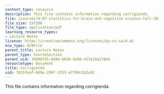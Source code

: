 ```yaml
---
content_type: resource
description: This file contains information regarding corrigienda.
file: /courses/9-07-statistics-for-brain-and-cognitive-science-fall-2016/7015feafb69e298f3253e7780c1b2a91_MIT9_07F16_lec10.2.pdf
file_size: 157200
file_type: application/pdf
learning_resource_types:
- Lecture Notes
license: https://creativecommons.org/licenses/by-nc-sa/4.0/
ocw_type: OCWFile
parent_title: Lecture Notes
parent_type: CourseSection
parent_uid: 39499fd5-0d44-603b-9e08-427e10a178e6
resourcetype: Document
title: Corrigienda
uid: 7015feaf-b69e-298f-3253-e7780c1b2a91
---
```

This file contains information regarding corrigienda.
